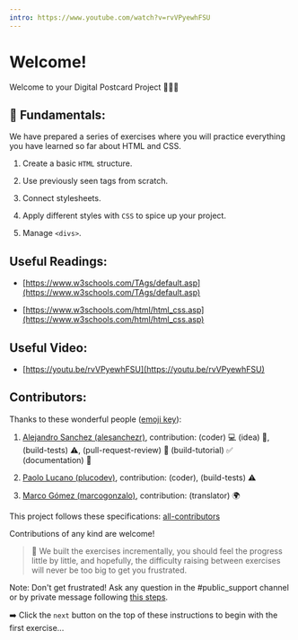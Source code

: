 ```yaml
---
intro: https://www.youtube.com/watch?v=rvVPyewhFSU
---
```


# Welcome!

Welcome to your Digital Postcard Project 🖖🧑‍💻

## 💬 Fundamentals:

We have prepared a series of exercises where you will practice everything you have learned so far about HTML and CSS.

1. Create a basic `HTML` structure.

2. Use previously seen tags from scratch.

3. Connect stylesheets.

4. Apply different styles with `CSS` to spice up your project.

5. Manage `<divs>`.

## Useful Readings:

+ [https://www.w3schools.com/TAgs/default.asp](https://www.w3schools.com/TAgs/default.asp)

+ [https://www.w3schools.com/html/html_css.asp](https://www.w3schools.com/html/html_css.asp)

## Useful Video:

+ [https://youtu.be/rvVPyewhFSU](https://youtu.be/rvVPyewhFSU)

## Contributors:

Thanks to these wonderful people ([emoji key](https://github.com/kentcdodds/all-contributors#emoji-key)):

1. [Alejandro Sanchez (alesanchezr)](https://github.com/alesanchezr), contribution: (coder) :computer: (idea) 🤔, (build-tests) :warning:, (pull-request-review) :eyes: (build-tutorial) :white_check_mark: (documentation) :book:

2. [Paolo Lucano (plucodev)](https://github.com/plucodev), contribution: (coder), (build-tests) :warning:

3. [Marco Gómez (marcogonzalo)](https://github.com/marcogonzalo), contribution: (translator) :earth_africa:

This project follows these specifications: [all-contributors](https://github.com/kentcdodds/all-contributors)

Contributions of any kind are welcome!

> 🔹 We built the exercises incrementally, you should feel the progress little by little, and hopefully, the difficulty raising between exercises will never be too big to get you frustrated.

Note: Don't get frustrated! Ask any question in the #public_support channel or by private message following [this steps](https://content.breatheco.de/es/how-to/ask). 

➡️ Click the `next` button on the top of these instructions to begin with the first exercise...




